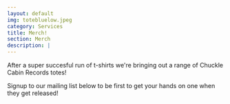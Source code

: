 ```yaml
---
layout: default
img: totebluelow.jpeg
category: Services
title: Merch!
section: Merch
description: |
---
```

After a super succesful run of t-shirts we're bringing out a range of Chuckle Cabin Records totes!

Signup to our mailing list below to be first to get your hands on one when they get released!
